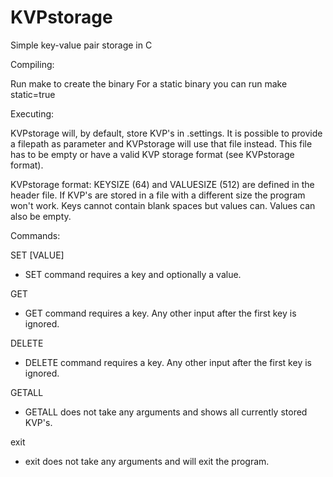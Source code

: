 # KVPstorage
Simple key-value pair storage in C

Compiling:

Run make to create the binary
For a static binary you can run make static=true

Executing:

KVPstorage will, by default, store KVP's in .settings.
It is possible to provide a filepath as parameter and KVPstorage will use that file instead.
This file has to be empty or have a valid KVP storage format (see KVPstorage format).

KVPstorage format:
KEYSIZE (64) and VALUESIZE (512) are defined in the header file.
If KVP's are stored in a file with a different size the program won't work.
Keys cannot contain blank spaces but values can. Values can also be empty.

Commands:

SET		<KEY> [VALUE]

- SET command requires a key and optionally a value.

GET		<KEY>

- GET command requires a key. Any other input after the first key is ignored.

DELETE	<KEY>

- DELETE command requires a key. Any other input after the first key is ignored.

GETALL

- GETALL does not take any arguments and shows all currently stored KVP's.

exit

- exit does not take any arguments and will exit the program.